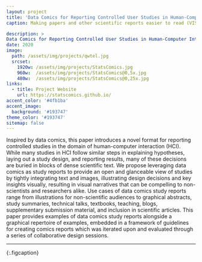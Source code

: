 ```yaml
---
layout: project
title: 'Data Comics for Reporting Controlled User Studies in Human-Computer Interaction'
caption: Making papers and other scientific reports easier to read (VIS 2020)

description: >
Data Comics for Reporting Controlled User Studies in Human-Computer Interaction: Zezhong Wang, Jacob Ritchie, Jingtao Zhou, Fanny Chevalier, Benjamin Bach IEEE Transactions on Visualization and Computer Graphics (TVCG) 2021 (IEEE VIS, 2020))
date: 2020
image: 
  path: /assets/img/projects/qwtel.jpg
  srcset: 
    1920w: /assets/img/projects/StatsComics.jpg
    960w:  /assets/img/projects/StatsComics@0,5x.jpg
    480w:  /assets/img/projects/StatsComics@0,25x.jpg
links:
  - title: Project Website 
    url: https://statscomics.github.io/
accent_color: '#4fb1ba'
accent_image:
  background: '#193747'
theme_color: '#193747'
sitemap: false
---
```


Inspired by data comics, this paper introduces a novel format for reporting controlled studies in the domain of human-computer interaction (HCI). While many studies in HCI follow similar steps in explaining hypotheses, laying out a study design, and reporting results, many of these decisions are buried in blocks of dense scientific text. We propose leveraging data comics as study reports to provide an open and glanceable view of studies by tightly integrating text and images, illustrating design decisions and key insights visually, resulting in visual narratives that can be compelling to non-scientists and researchers alike. Use cases of data comics study reports range from illustrations for non-scientific audiences to graphical abstracts, study summaries, technical talks, textbooks, teaching, blogs, supplementary submission material, and inclusion in scientific articles. This paper provides examples of data comics study reports alongside a graphical repertoire of examples, embedded in a framework of guidelines for creating comics reports which was iterated upon and evaluated through a series of collaborative design sessions.


---
{:.figcaption}
